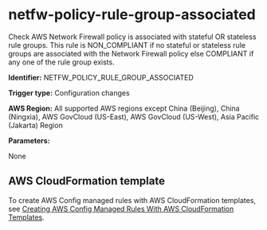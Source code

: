 # netfw\-policy\-rule\-group\-associated<a name="netfw-policy-rule-group-associated"></a>

Check AWS Network Firewall policy is associated with stateful OR stateless rule groups\. This rule is NON\_COMPLIANT if no stateful or stateless rule groups are associated with the Network Firewall policy else COMPLIANT if any one of the rule group exists\. 

**Identifier:** NETFW\_POLICY\_RULE\_GROUP\_ASSOCIATED

**Trigger type:** Configuration changes

**AWS Region:** All supported AWS regions except China \(Beijing\), China \(Ningxia\), AWS GovCloud \(US\-East\), AWS GovCloud \(US\-West\), Asia Pacific \(Jakarta\) Region

**Parameters:**

None  

## AWS CloudFormation template<a name="w79aac11c32c17b9d383c15"></a>

To create AWS Config managed rules with AWS CloudFormation templates, see [Creating AWS Config Managed Rules With AWS CloudFormation Templates](aws-config-managed-rules-cloudformation-templates.md)\.